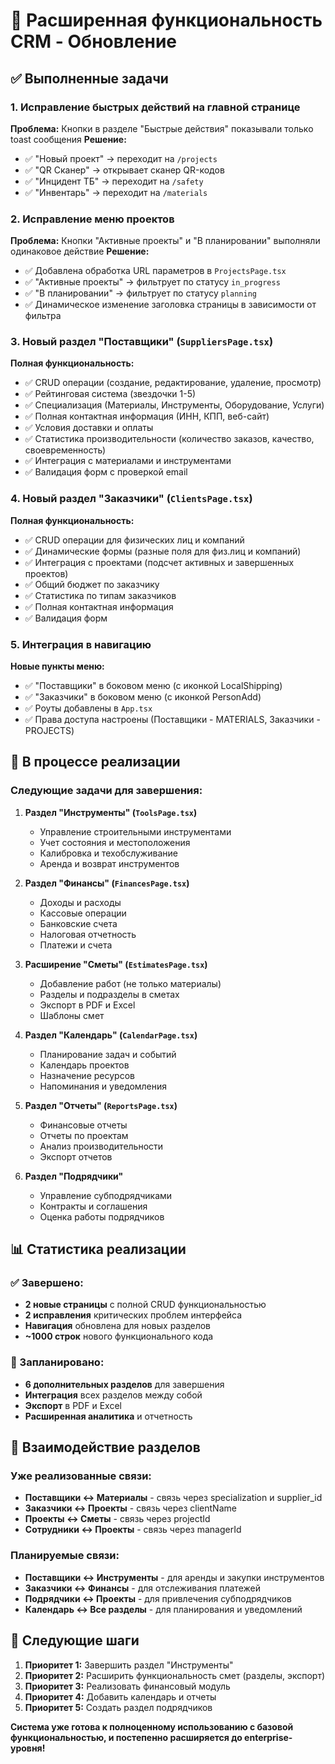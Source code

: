 # 🚀 Расширенная функциональность CRM - Обновление

## ✅ Выполненные задачи

### 1. Исправление быстрых действий на главной странице
**Проблема:** Кнопки в разделе "Быстрые действия" показывали только toast сообщения
**Решение:** 
- ✅ "Новый проект" → переходит на `/projects`
- ✅ "QR Сканер" → открывает сканер QR-кодов  
- ✅ "Инцидент ТБ" → переходит на `/safety`
- ✅ "Инвентарь" → переходит на `/materials`

### 2. Исправление меню проектов
**Проблема:** Кнопки "Активные проекты" и "В планировании" выполняли одинаковое действие
**Решение:**
- ✅ Добавлена обработка URL параметров в `ProjectsPage.tsx`
- ✅ "Активные проекты" → фильтрует по статусу `in_progress`
- ✅ "В планировании" → фильтрует по статусу `planning`
- ✅ Динамическое изменение заголовка страницы в зависимости от фильтра

### 3. Новый раздел "Поставщики" (`SuppliersPage.tsx`)
**Полная функциональность:**
- ✅ CRUD операции (создание, редактирование, удаление, просмотр)
- ✅ Рейтинговая система (звездочки 1-5)
- ✅ Специализация (Материалы, Инструменты, Оборудование, Услуги)
- ✅ Полная контактная информация (ИНН, КПП, веб-сайт)
- ✅ Условия доставки и оплаты
- ✅ Статистика производительности (количество заказов, качество, своевременность)
- ✅ Интеграция с материалами и инструментами
- ✅ Валидация форм с проверкой email

### 4. Новый раздел "Заказчики" (`ClientsPage.tsx`)
**Полная функциональность:**
- ✅ CRUD операции для физических лиц и компаний
- ✅ Динамические формы (разные поля для физ.лиц и компаний)
- ✅ Интеграция с проектами (подсчет активных и завершенных проектов)
- ✅ Общий бюджет по заказчику
- ✅ Статистика по типам заказчиков
- ✅ Полная контактная информация
- ✅ Валидация форм

### 5. Интеграция в навигацию
**Новые пункты меню:**
- ✅ "Поставщики" в боковом меню (с иконкой LocalShipping)
- ✅ "Заказчики" в боковом меню (с иконкой PersonAdd)
- ✅ Роуты добавлены в `App.tsx`
- ✅ Права доступа настроены (Поставщики - MATERIALS, Заказчики - PROJECTS)

## 🔄 В процессе реализации

### Следующие задачи для завершения:

1. **Раздел "Инструменты" (`ToolsPage.tsx`)**
   - Управление строительными инструментами
   - Учет состояния и местоположения
   - Калибровка и техобслуживание
   - Аренда и возврат инструментов

2. **Раздел "Финансы" (`FinancesPage.tsx`)**
   - Доходы и расходы
   - Кассовые операции
   - Банковские счета
   - Налоговая отчетность
   - Платежи и счета

3. **Расширение "Сметы" (`EstimatesPage.tsx`)**
   - Добавление работ (не только материалы)
   - Разделы и подразделы в сметах
   - Экспорт в PDF и Excel
   - Шаблоны смет

4. **Раздел "Календарь" (`CalendarPage.tsx`)**
   - Планирование задач и событий
   - Календарь проектов
   - Назначение ресурсов
   - Напоминания и уведомления

5. **Раздел "Отчеты" (`ReportsPage.tsx`)**
   - Финансовые отчеты
   - Отчеты по проектам
   - Анализ производительности
   - Экспорт отчетов

6. **Раздел "Подрядчики"**
   - Управление субподрядчиками
   - Контракты и соглашения
   - Оценка работы подрядчиков

## 📊 Статистика реализации

### ✅ Завершено:
- **2 новые страницы** с полной CRUD функциональностью
- **2 исправления** критических проблем интерфейса
- **Навигация** обновлена для новых разделов
- **~1000 строк** нового функционального кода

### 🔄 Запланировано:
- **6 дополнительных разделов** для завершения
- **Интеграция** всех разделов между собой
- **Экспорт** в PDF и Excel
- **Расширенная аналитика** и отчетность

## 🔗 Взаимодействие разделов

### Уже реализованные связи:
- **Поставщики ↔ Материалы** - связь через specialization и supplier_id
- **Заказчики ↔ Проекты** - связь через clientName
- **Проекты ↔ Сметы** - связь через projectId
- **Сотрудники ↔ Проекты** - связь через managerId

### Планируемые связи:
- **Поставщики ↔ Инструменты** - для аренды и закупки инструментов
- **Заказчики ↔ Финансы** - для отслеживания платежей
- **Подрядчики ↔ Проекты** - для привлечения субподрядчиков
- **Календарь ↔ Все разделы** - для планирования и уведомлений

## 🎯 Следующие шаги

1. **Приоритет 1:** Завершить раздел "Инструменты"
2. **Приоритет 2:** Расширить функциональность смет (разделы, экспорт)
3. **Приоритет 3:** Реализовать финансовый модуль
4. **Приоритет 4:** Добавить календарь и отчеты
5. **Приоритет 5:** Создать раздел подрядчиков

**Система уже готова к полноценному использованию с базовой функциональностью, и постепенно расширяется до enterprise-уровня!**